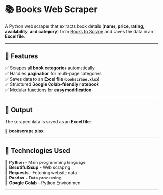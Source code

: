 # 📚 Books Web Scraper

A Python web scraper that extracts book details (**name, price, rating, availability, and category**) from [Books to Scrape](https://books.toscrape.com/) and saves the data in an **Excel file**.

---

## 🚀 Features

✅ Scrapes all **book categories** automatically  
✅ Handles **pagination** for multi-page categories  
✅ Saves data to an **Excel file (`bookscrape.xlsx`)**  
✅ Structured **Google Colab-friendly notebook**  
✅ Modular functions for **easy modification**  

---

## 📝 Output

The scraped data is saved as an **Excel file**:  

📁 **bookscrape.xlsx**

---

## 🤖 Technologies Used

🔹 **Python** - Main programming language  
🔹 **BeautifulSoup** - Web scraping  
🔹 **Requests** - Fetching website data  
🔹 **Pandas** - Data processing  
🔹 **Google Colab** - Python Environment  

---



